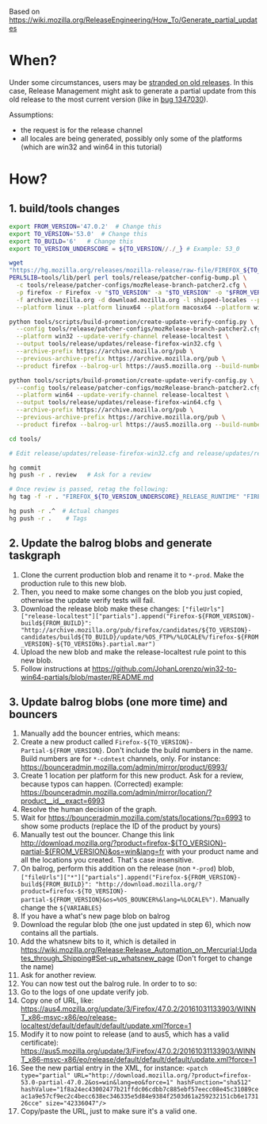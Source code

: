 Based on https://wiki.mozilla.org/ReleaseEngineering/How_To/Generate_partial_updates

# When?

Under some circumstances, users may be [stranded on old releases](https://telemetry.mozilla.org/update-orphaning/). In this case, Release Management might ask to generate a partial update from this old release to the most current version (like in [bug 1347030](https://bugzilla.mozilla.org/show_bug.cgi?id=1347030)).

Assumptions:
* the request is for the release channel
* all locales are being generated, possibly only some of the platforms (which are win32 and win64 in this tutorial)

# How?

## 1. build/tools changes

```sh
export FROM_VERSION='47.0.2'  # Change this
export TO_VERSION='53.0'  # Change this
export TO_BUILD='6'   # Change this
export TO_VERSION_UNDERSCORE = ${TO_VERSION//./_} # Example: 53_0

wget
"https://hg.mozilla.org/releases/mozilla-release/raw-file/FIREFOX_${TO_VERSION_UNDERSCORE}_RELEASE/browser/locales/shipped-locales"
PERL5LIB=tools/lib/perl perl tools/release/patcher-config-bump.pl \
  -c tools/release/patcher-configs/mozRelease-branch-patcher2.cfg \
  -p firefox -r Firefox -v "$TO_VERSION" -a "$TO_VERSION" -o "$FROM_VERSION" -b "$TO_BUILD" \
  -f archive.mozilla.org -d download.mozilla.org -l shipped-locales --partial-version "$FROM_VERSION" \
  --platform linux --platform linux64 --platform macosx64 --platform win32 --platform win64

python tools/scripts/build-promotion/create-update-verify-config.py \
  --config tools/release/patcher-configs/mozRelease-branch-patcher2.cfg \
  --platform win32 --update-verify-channel release-localtest \
  --output tools/release/updates/release-firefox-win32.cfg \
  --archive-prefix https://archive.mozilla.org/pub \
  --previous-archive-prefix https://archive.mozilla.org/pub \
  --product firefox --balrog-url https://aus5.mozilla.org --build-number "$TO_BUILD"

python tools/scripts/build-promotion/create-update-verify-config.py \
  --config tools/release/patcher-configs/mozRelease-branch-patcher2.cfg \
  --platform win64 --update-verify-channel release-localtest \
  --output tools/release/updates/release-firefox-win64.cfg \
  --archive-prefix https://archive.mozilla.org/pub \
  --previous-archive-prefix https://archive.mozilla.org/pub \
  --product firefox --balrog-url https://aus5.mozilla.org --build-number "$TO_BUILD"

cd tools/

# Edit release/updates/release-firefox-win32.cfg and release/updates/release-firefox-win64.cfg to only contain the line about $FROM_VERSION

hg commit
hg push -r . review   # Ask for a review

# Once review is passed, retag the following:
hg tag -f -r . "FIREFOX_${TO_VERSION_UNDERSCORE}_RELEASE_RUNTIME" "FIREFOX_${TO_VERSION_UNDERSCORE}_BUILD${TO_BUILD}_RUNTIME"

hg push -r .^  # Actual changes
hg push -r .    # Tags
```

## 2. Update the balrog blobs and generate taskgraph

1. Clone the current production blob and rename it to `*-prod`. Make the production rule to this new blob.
1. Then, you need to make some changes on the blob you just copied, otherwise the update verify tests will fail.
  1. Download the release blob make these changes: `["fileUrls"]["release-localtest"]["partials"].append("Firefox-${FROM_VERSION}-build${FROM_BUILD}": "http://archive.mozilla.org/pub/firefox/candidates/${TO_VERSION}-candidates/build${TO_BUILD}/update/%OS_FTP%/%LOCALE%/firefox-${FROM_VERSION}-${TO_VERSIONs}.partial.mar")`
  1. Upload the new blob and make the release-localtest rule point to this new blob.
1. Follow instructions at https://github.com/JohanLorenzo/win32-to-win64-partials/blob/master/README.md

## 3. Update balrog blobs (one more time) and bouncers

1. Manually add the bouncer entries, which means:
  1. Create a new product called `Firefox-${TO_VERSION}-Partial-${FROM_VERSION}`. Don't include the build numbers in the name. Build numbers are for `*-cdntest` channels, only. For instance: https://bounceradmin.mozilla.com/admin/mirror/product/6993/
  1. Create 1 location per platform for this new product. Ask for a review, because typos can happen. (Corrected) example: https://bounceradmin.mozilla.com/admin/mirror/location/?product__id__exact=6993
1. Resolve the human decision of the graph.
1. Wait for https://bounceradmin.mozilla.com/stats/locations/?p=6993 to show some products (replace the ID of the product by yours)
1. Manually test out the bouncer. Change this link http://download.mozilla.org/?product=firefox-${TO_VERSION}-partial-${FROM_VERSION}&os=win&lang=fr with your product name and all the locations you created. That's case insensitive.
1. On balrog, perform this addition on the release (non `*-prod`) blob,
`["fileUrls"]["*"]["partials"].append("Firefox-${FROM_VERSION}-build${FROM_BUILD}": "http://download.mozilla.org/?product=firefox-${TO_VERSION}-partial-${FROM_VERSION}&os=%OS_BOUNCER%&lang=%LOCALE%")`. Manually change the `${VARIABLES}`
7. If you have a what's new page blob on balrog
  1. Download the regular blob (the one just updated in step 6), which now contains all the partials.
  1. Add the whatsnew bits to it, which is detailed in https://wiki.mozilla.org/Release:Release_Automation_on_Mercurial:Updates_through_Shipping#Set-up_whatsnew_page (Don't forget to change the name)
  1. Ask for another review.
8. You can now test out the balrog rule. In order to to so:
  1. Go to the logs of one update verify job.
  1. Copy one of URL, like:  https://aus4.mozilla.org/update/3/Firefox/47.0.2/20161031133903/WINNT_x86-msvc-x86/eo/release-localtest/default/default/default/update.xml?force=1
  1. Modify it to now point to release (and to aus5, which has a valid certificate): https://aus5.mozilla.org/update/3/Firefox/47.0.2/20161031133903/WINNT_x86-msvc-x86/eo/release/default/default/default/update.xml?force=1
  1. See the new partial entry in the XML, for instance:
`<patch type="partial" URL="http://download.mozilla.org/?product=firefox-53.0-partial-47.0.2&os=win&lang=eo&force=1" hashFunction="sha512" hashValue="1f8a24ec43002477b21ffdc06cdbb7c885ebf57eecc08e45c31089ceac1a9e57cf9ec2c4becc638ec346335e5d84e9384f2503d61a259232151cb6e173126cce" size="42336047"/>`
  1. Copy/paste the URL, just to make sure it's a valid one.

